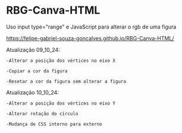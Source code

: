 # RBG-Canva-HTML

Uso input type="range" e JavaScript para alterar o rgb de uma figura

https://felipe-gabriel-souza-goncalves.github.io/RBG-Canva-HTML/

Atualização 09_10_24:

    -Alterar a posição dos vértices no eixo X
    
    -Copiar a cor da figura
    
    -Resetar a cor da figura sem alterar a figura
    
Atualização 10_10_24:

    -Alterar a posição dos vértices no eixo Y

    -Alterar rotação do círculo

    -Mudança de CSS interno para externo


